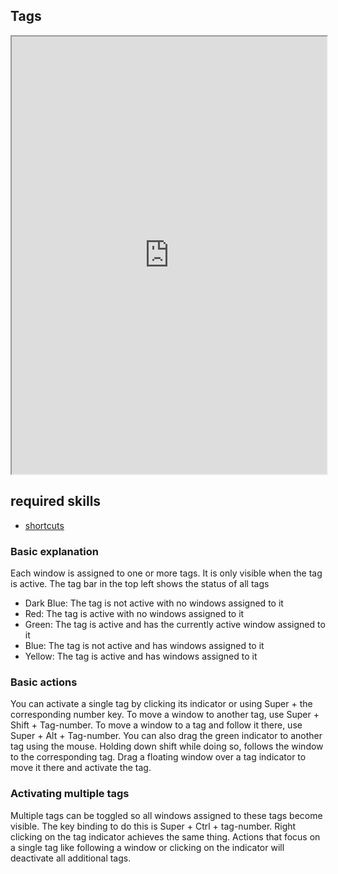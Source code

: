## Tags   

<div align="center">
    <iframe width="100%" height="700px" src="https://www.youtube.com/embed/t5XjpeJdgk0" frameborder="10" allow="accelerometer; autoplay; encrypted-media; gyroscope; picture-in-picture" allowfullscreen></iframe>
</div>

## required skills

<ul class="actions">
    <li><a href="https://instantos.io/youtube/shortcuts" class="button special icon fa-youtube">shortcuts</a></li>
</ul>

### Basic explanation

Each window is assigned to one or more tags. It is only visible when the tag
is active. The tag bar in the top left shows the status of all tags

- Dark Blue: The tag is not active with no windows assigned to it
- Red: The tag is active with no windows assigned to it
- Green: The tag is active and has the currently active window assigned to it
- Blue: The tag is not active and has windows assigned to it
- Yellow: The tag is active and has windows assigned to it

### Basic actions

You can activate a single tag by clicking its indicator or using Super + the
corresponding number key. To move a window to another tag, use Super + Shift + Tag-number.
To move a window to a tag and follow it there, use Super + Alt + Tag-number.
You can also drag the green indicator to another tag using the mouse. Holding
down shift while doing so, follows the window to the corresponding tag.
Drag a floating window over a tag indicator to move it there and activate the tag.

### Activating multiple tags

Multiple tags can be toggled so all windows assigned to these tags become visible.
The key binding to do this is Super + Ctrl + tag-number. Right clicking on the
tag indicator achieves the same thing. Actions that focus on a single tag like
following a window or clicking on the indicator will deactivate all additional tags.


